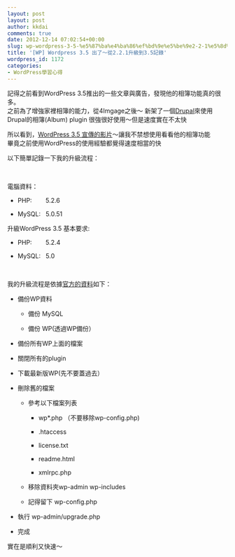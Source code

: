 ```yaml
---
layout: post
layout: post
author: kkdai
comments: true
date: 2012-12-14 07:02:54+00:00
slug: wp-wordpress-3-5-%e5%87%ba%e4%ba%86%ef%bd%9e%e5%be%9e2-2-1%e5%8d%87%e7%b4%9a%e5%88%b03-5%e8%a8%98%e9%8c%84
title: '[WP] Wordpress 3.5 出了～從2.2.1升級到3.5記錄'
wordpress_id: 1172
categories:
- WordPress學習心得
---
```


記得之前看到WordPress 3.5推出的一些文章與廣告，發現他的相簿功能真的很多。  
之前為了增強家裡相簿的能力，從4Imgage之後～ 新架了一個[Drupal](http://drupal.org/)來使用  
Drupal的相簿(Album) plugin 很強很好使用～但是速度實在不太快




所以看到，[WordPress 3.5 宣傳的影片](http://wordpress.org/news/2012/12/elvin/)～讓我不禁想使用看看他的相簿功能  
畢竟之前使用WordPress的使用經驗都覺得速度相當的快




以下簡單記錄一下我的升級流程：




 




電腦資料：






  * PHP:        5.2.6


  * MySQL:   5.0.51




升級WordPress 3.5 基本要求:









  * PHP:        5.2.4


  * MySQL:   5.0







 




我的升級流程是依據[官方的資料](https://codex.wordpress.org/Upgrading_WordPress_Extended#Detailed_Upgrade_Instructions_for_1.5.x.2C_and_versions_2.0_-_2.6.5.2C_to_3.5)如下：









  * 備份WP資料



    * 備份 MySQL


    * 備份 WP(透過WP備份）



  * 備份所有WP上面的檔案


  * 關閉所有的plugin


  * 下載最新版WP(先不要蓋過去）


  * 刪除舊的檔案



    * 參考以下檔案列表



      * wp*.php （不要移除wp-config.php)


      * .htaccess 


      * license.txt 


      * readme.html 


      * xmlrpc.php



    * 移除資料夾wp-admin wp-includes


    * 記得留下 wp-config.php



  * 執行 wp-admin/upgrade.php


  * 完成




實在是順利又快速～ 







 




 




 
